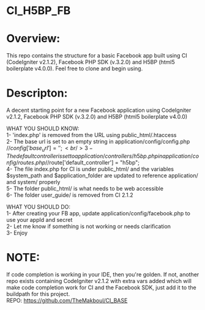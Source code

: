 CI_H5BP_FB
==========

Overview: 
=========
This repo contains the structure for a basic Facebook app built using CI (CodeIgniter v2.1.2), Facebook PHP SDK (v.3.2.0) and H5BP (html5 boilerplate v4.0.0). Feel free to clone and begin using.

Descripton:
===========
A decent starting point for a new Facebook application using CodeIgniter v2.1.2, Facebook PHP SDK (v.3.2.0) and H5BP (html5 boilerplate v4.0.0)

WHAT YOU SHOULD KNOW:<br/>
1- 'index.php' is removed from the URL using public_html/.htaccess<br/>
2- The base url is set to an empty string in application/config/config.php //$config['base_url']	= '';<br/>
3- The default controller is set to application/controllers/h5bp.php in application/config/routes.php //$route['default_controller'] = "h5bp";<br/>
4- The file index.php for CI is under public_html/ and the variables $system_path and $application_folder are updated to reference application/ and system/ properly<br/>
5- The folder public_html/ is what needs to be web accessible <br/>
6- The folder user_guide/ is removed from CI 2.1.2<br/>

WHAT YOU SHOULD DO:<br/>
1- After creating your FB app, update application/config/facebook.php to use your appId and secret<br/>
2- Let me know if something is not working or needs clarification<br/>
3- Enjoy<br/>

NOTE:
=====
If code completion is working in your IDE, then you're golden. If not, another repo exists containing CodeIgniter v2.1.2 with extra vars added which will make code completion work for CI and the Facebook SDK, just add it to the buildpath for this project.<br/>
REPO: https://github.com/TheMakboul/CI_BASE<br/>